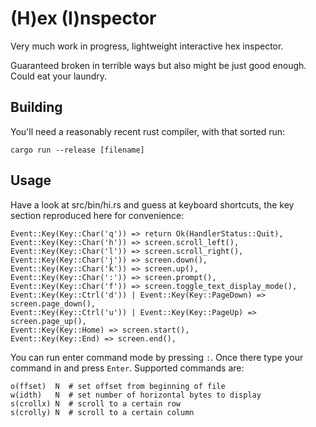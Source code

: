 (H)ex (I)nspector
=====================

Very much work in progress, lightweight interactive hex inspector.

Guaranteed broken in terrible ways but also might be just good enough. Could eat your laundry.

## Building

You'll need a reasonably recent rust compiler, with that sorted run:

    cargo run --release [filename]

## Usage

Have a look at src/bin/hi.rs and guess at keyboard shortcuts, the key section
reproduced here for convenience:

    Event::Key(Key::Char('q')) => return Ok(HandlerStatus::Quit),
    Event::Key(Key::Char('h')) => screen.scroll_left(),
    Event::Key(Key::Char('l')) => screen.scroll_right(),
    Event::Key(Key::Char('j')) => screen.down(),
    Event::Key(Key::Char('k')) => screen.up(),
    Event::Key(Key::Char(':')) => screen.prompt(),
    Event::Key(Key::Char('f')) => screen.toggle_text_display_mode(),
    Event::Key(Key::Ctrl('d')) | Event::Key(Key::PageDown) => screen.page_down(),
    Event::Key(Key::Ctrl('u')) | Event::Key(Key::PageUp) => screen.page_up(),
    Event::Key(Key::Home) => screen.start(),
    Event::Key(Key::End) => screen.end(),

You can run enter command mode by pressing `:`. Once there type your command in and press `Enter`.
Supported commands are:

    o(ffset)  N  # set offset from beginning of file
    w(idth)   N  # set number of horizontal bytes to display
    s(crollx) N  # scroll to a certain row
    s(crolly) N  # scroll to a certain column
